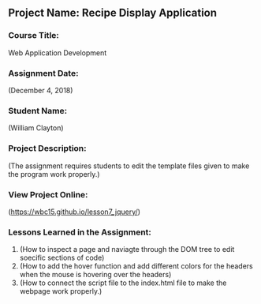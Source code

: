 ## Project Name:  Recipe Display Application

### Course Title:
Web Application Development

### Assignment Date:  
(December 4, 2018)

### Student Name:  
(William Clayton)

### Project Description:
(The assignment requires students to edit the template files given to make the program work properly.)

### View Project Online:
(https://wbc15.github.io/lesson7_jquery/)

### Lessons Learned in the Assignment:
1. (How to inspect a page and naviagte through the DOM tree to edit soecific sections of code)
2. (How to add the hover function and add different colors for the headers when the mouse is hovering over the headers)
3. (How to connect the script file to the index.html file to make the webpage work properly.)

